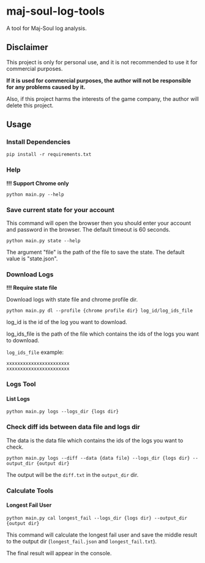 # maj-soul-log-tools
A tool for Maj-Soul log analysis.

## Disclaimer
This project is only for personal use, and it is not recommended to use it for commercial purposes.

**If it is used for commercial purposes, the author will not be responsible for any problems caused by it.**

Also, if this project harms the interests of the game company, the author will delete this project.

## Usage
### Install Dependencies
```shell
pip install -r requirements.txt
```

### Help

**!!! Support Chrome only**

```shell
python main.py --help
```

### Save current state for your account
This command will open the browser then you should enter your account and password in the browser. The default timeout is 60 seconds.
```shell
python main.py state --help
```

The argument "file" is the path of the file to save the state. The default value is "state.json".

### Download Logs

**!!! Require state file**

Download logs with state file and chrome profile dir.

```shell
python main.py dl --profile {chrome profile dir} log_id/log_ids_file
```

log_id is the id of the log you want to download.

log_ids_file is the path of the file which contains the ids of the logs you want to download.

`log_ids_file` example:
```
xxxxxxxxxxxxxxxxxxxxxxx
xxxxxxxxxxxxxxxxxxxxxxx
```

### Logs Tool

#### List Logs
```shell
python main.py logs --logs_dir {logs dir}
```

### Check diff ids between data file and logs dir

The data is the data file which contains the ids of the logs you want to check.

```shell
python main.py logs --diff --data {data file} --logs_dir {logs dir} --output_dir {output dir}
```

The output will be the `diff.txt` in the `output_dir` dir.

### Calculate Tools

#### Longest Fail User
```shell
python main.py cal longest_fail --logs_dir {logs dir} --output_dir {output dir}
```

This command will calculate the longest fail user and save the middle result to the output dir (`longest_fail.json` and `longest_fail.txt`).

The final result will appear in the console.